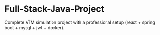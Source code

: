 # Full-Stack-Java-Project
Complete ATM simulation project with a professional setup (react + spring boot + mysql + jwt + docker).
